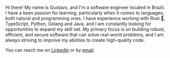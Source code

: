 Hi there! My name is Gustavo, and I'm a software engineer located in Brazil. I have a keen passion for learning, particularly when it comes to languages, both natural and programming ones. I have experience working with Rust 🦀, TypeScript, Python, Golang and Java, and I am constantly looking for opportunities to expand my skill set. My primary focus is on building robust, efficient, and secure software that can solve real-world problems, and I am always striving to improve my abilities to create high-quality code.

You can reach me on [LinkedIn](https://linkedin.com/in/becelli)  or by [email](mailto:gustavobecelli@gmail.com).
